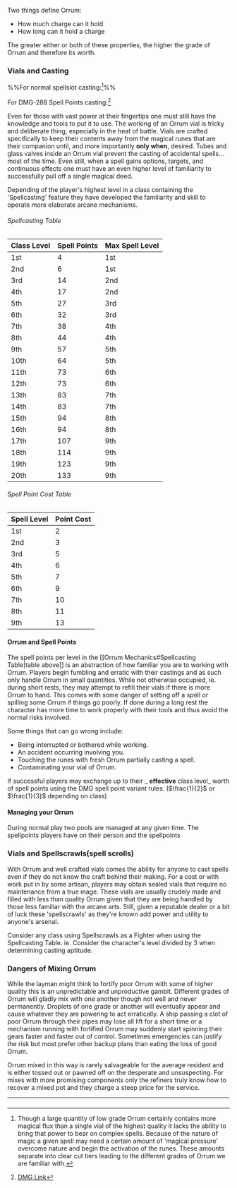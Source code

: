 Two things define Orrum:
- How much charge can it hold
- How long can it hold a charge

The greater either or both of these properties, the higher the grade of Orrum and therefore its worth.

### Vials and Casting
%%For normal spellslot casting:[^spellslots]%%

For DMG-288 Spell Points casting:[^spellpoints]

Even for those with vast power at their fingertips one must still have the knowledge and tools to put it to use. The working of an Orrum vial is tricky and deliberate thing, especially in the heat of battle. Vials are crafted specifically to keep their contents away from the magical runes that are their companion until, and more importantly __only when__, desired. Tubes and glass valves inside an Orrum vial prevent the casting of accidental spells... most of the time. Even still, when a spell gains options, targets, and continuous effects one must have an even higher level of familiarity to successfully pull off a single magical deed.

Depending of the player's highest level in a class containing the 'Spellcasting' feature they have developed the familiarity and skill to operate more elaborate arcane mechanisms.

###### Spellcasting Table

| Class Level | Spell Points | Max Spell Level |
| ----------- | ------------ | --------------- |
| 1st         | 4            | 1st             |
| 2nd         | 6            | 1st             |
| 3rd         | 14           | 2nd             |
| 4th         | 17           | 2nd             |
| 5th         | 27           | 3rd             |
| 6th         | 32           | 3rd             |
| 7th         | 38           | 4th             |
| 8th         | 44           | 4th             |
| 9th         | 57           | 5th             |
| 10th        | 64           | 5th             |
| 11th        | 73           | 6th             |
| 12th        | 73           | 6th             |
| 13th        | 83           | 7th             |
| 14th        | 83           | 7th             |
| 15th        | 94           | 8th             |
| 16th        | 94           | 8th             |
| 17th        | 107          | 9th             |
| 18th        | 114          | 9th             |
| 19th        | 123          | 9th             |
| 20th        | 133          | 9th             |

###### Spell Point Cost Table
| Spell Level | Point Cost |
|-------------|------------|
| 1st         | 2          |
| 2nd         | 3          |
| 3rd         | 5          |
| 4th         | 6          |
| 5th         | 7          |
| 6th         | 9          |
| 7th         | 10         |
| 8th         | 11         |
| 9th         | 13         |



#### Orrum and Spell Points
The spell points per level in the [[Orrum Mechanics#Spellcasting Table|table above]] is an abstraction of how familiar you are to working with Orrum. Players begin fumbling and erratic with their castings and as such only handle Orrum in small quantities. While not otherwise occupied, ie. during short rests, they may attempt to refill their vials if there is more Orrum to hand. This comes with some danger of setting off a spell or spilling some Orrum if things go poorly. If done during a long rest the character has more time to work properly with their tools and thus avoid the normal risks involved.

Some things that can go wrong include: 
- Being interrupted or bothered while working. 
- An accident occurring involving you. 
- Touching the runes with fresh Orrum partially casting a spell. 
- Contaminating your vial of Orrum.

If successful players may exchange up to their _ __effective__ class level_ worth of spell points using the DMG spell point variant rules. ($\frac{1}{2}$ or $\frac{1}{3}$ depending on class)


#### Managing your Orrum
During normal play two pools are managed at any given time. The spellpoints players have on their person and the spellpoints 

### Vials and Spellscrawls(spell scrolls)
With Orrum and well crafted vials comes the ability for anyone to cast spells even if they do not know the craft behind their making. For a cost or with work put in by some artisan, players may obtain sealed vials that require no maintenance from a true mage. These vials are usually crudely made and filled with less than quality Orrum given that they are being handled by those less familiar with the arcane arts. Still, given a reputable dealer or a bit of luck these 'spellscrawls' as they're known add power and utility to anyone's arsenal.

Consider any class using Spellscrawls as a Fighter when using the Spellcasting Table. ie. Consider the character's level divided by 3 when determining casting aptitude.

### Dangers of Mixing Orrum
While the layman might think to fortify poor Orrum with some of higher quality this is an unpredictable and unproductive gambit. Different grades of Orrum will gladly mix with one another though not well and never permanently. Droplets of one grade or another will eventually appear and cause whatever they are powering to act erratically. A ship passing a clot of poor Orrum through their pipes may lose all lift for a short time or a mechanism running with fortified Orrum may suddenly start spinning their gears faster and faster out of control. Sometimes emergencies can justify the risk but most prefer other backup plans than eating the loss of good Orrum.

Orrum mixed in this way is rarely salvageable for the average resident and is either tossed out or pawned off on the desperate and unsuspecting. For mixes with more promising components only the refiners truly know how to recover a mixed pot and they charge a steep price for the service.


---
[^spellpoints]: [DMG Link](https://5e.tools/variantrules.html#spell%20points_dmg)

[^spellslots]: Though a large quantity of low grade Orrum certainly contains more magical flux than a single vial of the highest quality it lacks the ability to bring that power to bear on complex spells. Because of the nature of magic a given spell may need a certain amount of 'magical pressure' overcome nature and begin the activation of the runes. These amounts separate into clear cut tiers leading to the different grades of Orrum we are familiar with. 

### 